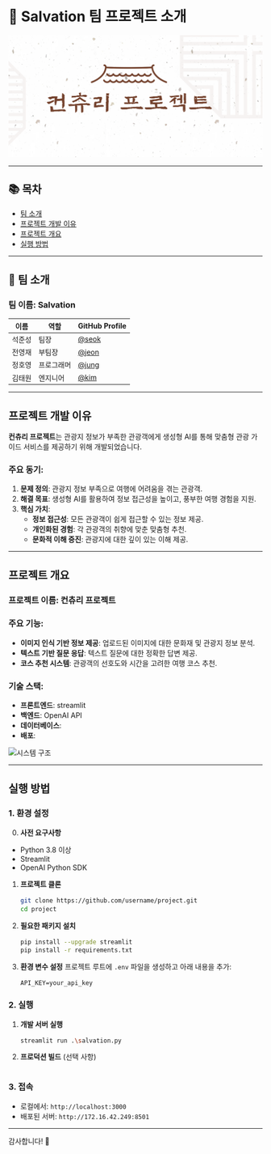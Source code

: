 # 🌟 Salvation 팀 프로젝트 소개

![LoGo](https://github.com/gerrard8888/rfrf/blob/main/ss.png?raw=true)

---

## 📚 목차
- [팀 소개](#팀-소개)
- [프로젝트 개발 이유](#프로젝트-개발-이유)
- [프로젝트 개요](#프로젝트-개요)
- [실행 방법](#실행-방법)

---

## 👥 팀 소개

### 팀 이름: **Salvation**

| 이름          | 역할           | GitHub Profile                                   |
|---------------|----------------|-------------------------------------------------|
| 석준성       | 팀장           | [@seok](https://github.com/kimcheolsu)         |
| 전영재       | 부팀장         | [@jeon](https://github.com/gerrard8888)        |
| 정호영       | 프로그래머     | [@jung](https://github.com/hoaeng/Salvation)   |
| 김태원       | 엔지니어       | [@kim](https://github.com/cronak2355)          |

---

## 프로젝트 개발 이유

**컨츄리 프로젝트**는 관광지 정보가 부족한 관광객에게 생성형 AI를 통해 맞춤형 관광 가이드 서비스를 제공하기 위해 개발되었습니다.

### 주요 동기:
1. **문제 정의**: 관광지 정보 부족으로 여행에 어려움을 겪는 관광객.
2. **해결 목표**: 생성형 AI를 활용하여 정보 접근성을 높이고, 풍부한 여행 경험을 지원.
3. **핵심 가치**:
   - **정보 접근성**: 모든 관광객이 쉽게 접근할 수 있는 정보 제공.
   - **개인화된 경험**: 각 관광객의 취향에 맞춘 맞춤형 추천.
   - **문화적 이해 증진**: 관광지에 대한 깊이 있는 이해 제공.

---

## 프로젝트 개요

### 프로젝트 이름: **컨츄리 프로젝트**

### 주요 기능:
- **이미지 인식 기반 정보 제공**: 업로드된 이미지에 대한 문화재 및 관광지 정보 분석.
- **텍스트 기반 질문 응답**: 텍스트 질문에 대한 정확한 답변 제공.
- **코스 추천 시스템**: 관광객의 선호도와 시간을 고려한 여행 코스 추천.

### 기술 스택:
- **프론트엔드**: streamlit
- **백엔드**: OpenAI API
- **데이터베이스**: 
- **배포**: 

![시스템 구조](https://via.placeholder.com/800x400)

---

## 실행 방법

### 1. 환경 설정

0. **사전 요구사항**
- Python 3.8 이상
- Streamlit
- OpenAI Python SDK


1. **프로젝트 클론**
   ```bash
   git clone https://github.com/username/project.git
   cd project
   ```

2. **필요한 패키지 설치**
   ```bash
   pip install --upgrade streamlit
   pip install -r requirements.txt
   ```

3. **환경 변수 설정**
   프로젝트 루트에 `.env` 파일을 생성하고 아래 내용을 추가:
   ```env
   API_KEY=your_api_key
   ```

### 2. 실행
1. **개발 서버 실행**
   ```bash
   streamlit run .\salvation.py
   ```

2. **프로덕션 빌드** (선택 사항)
   ```bash
   ```

### 3. 접속
   - 로컬에서: `http://localhost:3000`
   - 배포된 서버: `http://172.16.42.249:8501`
---

감사합니다! 🙌
